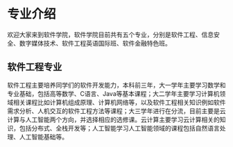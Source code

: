 # 专业介绍
欢迎大家来到软件学院，软件学院目前共有五个专业，分别是软件工程、信息安全、数字媒体技术、软件工程英语国际班、软件金融特色班。

## 软件工程专业
软件工程主要培养同学们的软件开发能力，本科前三年，大一学年主要学习数学和专业基础，包括高等数学、C语言、Java等基本课程；大二学年主要学习计算机领域相关课程比如计算机组成原理、计算机网络等，以及软件工程相关知识例如软件需求分析、人机交互的软件工程方法等课程；大三学年进行在分流，目前主要是云计算与人工智能两个方向，并选择相应的选修课。云计算主要学习云计算相关的知识，包括分布式、全栈开发等；人工智能学习人工智能领域的课程包括自然语言处理、人工智能基础等。

